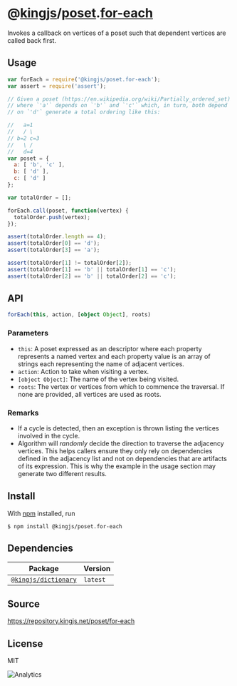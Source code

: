 # @[kingjs][@kingjs]/[poset][ns0].[for-each][ns1]
Invokes a callback on vertices of  a poset such that dependent vertices are called  back first.
## Usage
```js
var forEach = require('@kingjs/poset.for-each');
var assert = require('assert');

// Given a poset (https://en.wikipedia.org/wiki/Partially_ordered_set) 
// where `'a'` depends on `'b'` and `'c'` which, in turn, both depend 
// on `'d'` generate a total ordering like this:

//   a=1
//   / \
// b=2 c=3
//   \ /
//   d=4
var poset = {
  a: [ 'b', 'c' ],
  b: [ 'd' ],
  c: [ 'd' ]
};

var totalOrder = [];

forEach.call(poset, function(vertex) {
  totalOrder.push(vertex);
});

assert(totalOrder.length == 4);
assert(totalOrder[0] == 'd');
assert(totalOrder[3] == 'a');

assert(totalOrder[1] != totalOrder[2]);
assert(totalOrder[1] == 'b' || totalOrder[1] == 'c');
assert(totalOrder[2] == 'b' || totalOrder[2] == 'c');

```

## API
```ts
forEach(this, action, [object Object], roots)
```

### Parameters
- `this`: A poset expressed as an descriptor where  each property represents a named vertex and each  property value is an array of strings each representing  the name of adjacent vertices.
- `action`: Action to take when visiting a vertex.
- `[object Object]`: The name of the vertex being visited.
- `roots`: The vertex or vertices from which to commence  the traversal. If none are provided, all vertices are used as roots.

### Remarks
 - If a cycle is detected, then an exception is  thrown listing the vertices involved in the cycle.
 - Algorithm will _randomly_ decide the direction to  traverse the adjacency vertices. This helps callers ensure  they only rely on dependencies defined in the adjacency  list and not on dependencies  that are artifacts of its  expression. This is why the example in the usage section  may generate two different results.

## Install
With [npm](https://npmjs.org/) installed, run
```
$ npm install @kingjs/poset.for-each
```
## Dependencies
|Package|Version|
|---|---|
|[`@kingjs/dictionary`](https://www.npmjs.com/package/@kingjs/dictionary)|`latest`|
## Source
https://repository.kingjs.net/poset/for-each
## License
MIT

![Analytics](https://analytics.kingjs.net/poset/for-each)

[@kingjs]: https://www.npmjs.com/package/kingjs
[ns0]: https://www.npmjs.com/package/@kingjs/poset
[ns1]: https://www.npmjs.com/package/@kingjs/poset.for-each
